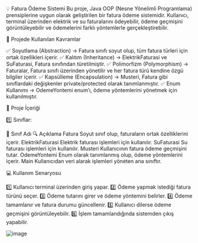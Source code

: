 💡 Fatura Ödeme Sistemi
Bu proje, Java OOP (Nesne Yönelimli Programlama) prensiplerine uygun olarak geliştirilen bir fatura ödeme sistemidir. Kullanıcı, terminal üzerinden elektrik ve su faturalarını ödeyebilir, ödeme geçmişini görüntüleyebilir ve ödemelerini farklı yöntemlerle gerçekleştirebilir.

📌 Projede Kullanılan Kavramlar

✅ Soyutlama (Abstraction) → Fatura sınıfı soyut olup, tüm fatura türleri için ortak özellikleri içerir.
✅ Kalıtım (Inheritance) → ElektrikFaturasi ve SuFaturasi, Fatura sınıfından türetilmiştir.
✅ Polimorfizm (Polymorphism) → Faturalar, Fatura sınıfı üzerinden yönetilir ve her fatura türü kendine özgü bilgiler içerir.
✅ Kapsülleme (Encapsulation) → Musteri, Fatura gibi sınıflardaki değişkenler private/protected olarak tanımlanmıştır.
✅ Enum Kullanımı → OdemeYontemi enum’ı, ödeme yöntemlerini yönetmek için kullanılmıştır.

📂 Proje İçeriği

1️⃣ Sınıflar:

📌 Sınıf Adı	
🔍 Açıklama
Fatura	Soyut sınıf olup, faturaların ortak özelliklerini içerir.
ElektrikFaturasi	Elektrik faturası işlemleri için kullanılır.
SuFaturasi	Su faturası işlemleri için kullanılır.
Musteri	Kullanıcının fatura ödeme geçmişini tutar.
OdemeYontemi	Enum olarak tanımlanmış olup, ödeme yöntemlerini içerir.
Main	Kullanıcıdan veri alarak işlemleri yöneten ana sınıftır.

💻 Kullanım Senaryosu

1️⃣ Kullanıcı terminal üzerinden giriş yapar.
2️⃣ Ödeme yapmak istediği fatura türünü seçer.
3️⃣ Ödeme tutarını girer ve ödeme yöntemini belirler.
4️⃣ Ödeme tamamlanır ve fatura durumu güncellenir.
5️⃣ Kullanıcı dilerse ödeme geçmişini görüntüleyebilir.
6️⃣ İşlem tamamlandığında sistemden çıkış yapabilir.

![image](https://github.com/user-attachments/assets/7e30d0ba-bb4e-4608-b0c0-b1069e1c59fb)

